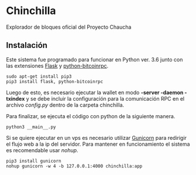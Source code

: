 # Chinchilla
Explorador de bloques oficial del Proyecto Chaucha

## Instalación

Este sistema fue programado para funcionar en Python ver. 3.6 junto con las extensiones [Flask](http://flask.pocoo.org) y [python-bitcoinrpc](https://github.com/jgarzik/python-bitcoinrpc).

```
sudo apt-get install pip3
pip3 install flask, python-bitcoinrpc
```

Luego de esto, es necesario ejecutar la wallet en modo **-server -daemon -txindex** y se debe incluir la configuración para la comunicación RPC en el archivo *config.py* dentro de la carpeta chinchilla.

Para finalizar, se ejecuta el código con python de la siguiente manera.

`python3 __main__.py`

Si se quiere ejecutar en un vps es necesario utilizar [Gunicorn](http://gunicorn.org) para redirigir el flujo web a la ip del servidor. Para mantener en funcionamiento el sistema es recomendable usar *nohup*.

```
pip3 install gunicorn
nohup gunicorn -w 4 -b 127.0.0.1:4000 chinchilla:app
```
